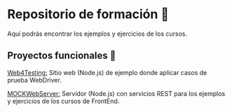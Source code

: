 # Repositorio de formación 🌱
Aquí podrás encontrar los ejemplos y ejercicios de los cursos.

## Proyectos funcionales 👋

[Web4Testing:](https://github.com/jmagit/Web4Testing) Sitio web (Node.js) de ejemplo donde aplicar casos de prueba WebDriver.

[MOCKWebServer:](https://github.com/jmagit/MOCKWebServer) Servidor (Node.js) con servicios REST para los ejemplos y ejercicios de los cursos de FrontEnd.

<!--
**jmagit/jmagit** is a ✨ _special_ ✨ repository because its `README.md` (this file) appears on your GitHub profile.

Here are some ideas to get you started:

- 🔭 I’m currently working on ...
- 🌱 I’m currently learning ...
- 👯 I’m looking to collaborate on ...
- 🤔 I’m looking for help with ...
- 💬 Ask me about ...
- 📫 How to reach me: ...
- 😄 Pronouns: ...
- ⚡ Fun fact: ...
-->
